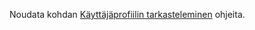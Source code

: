 Noudata kohdan [Käyttäjäprofiilin tarkasteleminen](https://docs.microsoft.com/dynamics365/customer-engagement/basics/view-your-user-profile) ohjeita.